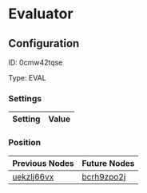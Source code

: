 # Evaluator
## Configuration
ID:  0cmw42tqse

Type: EVAL 


### Settings
| Setting | Value  |
| :------------------------ | ---------------------------------------- |
 




### Position
| Previous Nodes | Future Nodes |
| :------------- | ------------ |
| [uekzlj66vx](./uekzlj66vx.md) | [bcrh9zpo2j](./bcrh9zpo2j.md) |